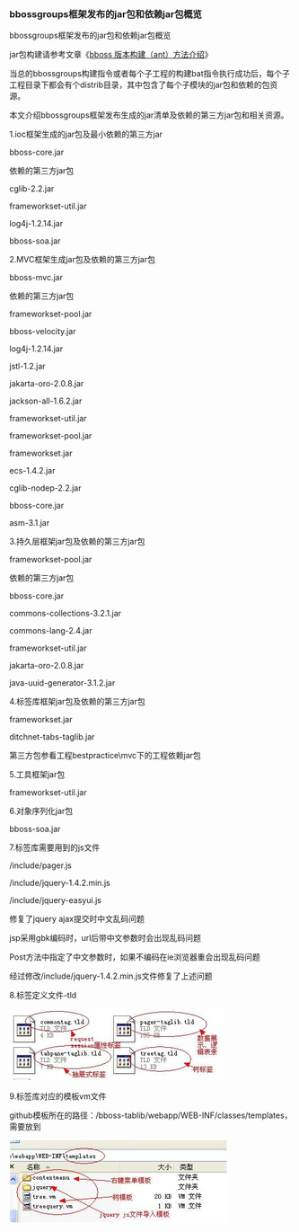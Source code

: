 ### bbossgroups框架发布的jar包和依赖jar包概览

bbossgroups框架发布的jar包和依赖jar包概览

jar包构建请参考文章《[bboss 版本构建（ant）方法介绍](http://yin-bp.iteye.com/blog/1462842)》

当总的bbossgroups构建指令或者每个子工程的构建bat指令执行成功后，每个子工程目录下都会有个distrib目录，其中包含了每个子模块的jar包和依赖的包资源。

本文介绍bbossgroups框架发布生成的jar清单及依赖的第三方jar包和相关资源。  

1.ioc框架生成的jar包及最小依赖的第三方jar

bboss-core.jar

依赖的第三方jar包

cglib-2.2.jar

frameworkset-util.jar

log4j-1.2.14.jar

bboss-soa.jar  

2.MVC框架生成jar包及依赖的第三方jar包

bboss-mvc.jar

依赖的第三方jar包

frameworkset-pool.jar

bboss-velocity.jar

log4j-1.2.14.jar

jstl-1.2.jar

jakarta-oro-2.0.8.jar

jackson-all-1.6.2.jar

frameworkset-util.jar

frameworkset-pool.jar

frameworkset.jar

ecs-1.4.2.jar

cglib-nodep-2.2.jar

bboss-core.jar

asm-3.1.jar

3.持久层框架jar包及依赖的第三方jar包

frameworkset-pool.jar

依赖的第三方jar包

bboss-core.jar

commons-collections-3.2.1.jar

commons-lang-2.4.jar

frameworkset-util.jar

jakarta-oro-2.0.8.jar

java-uuid-generator-3.1.2.jar    

4.标签库框架jar包及依赖的第三方jar包

frameworkset.jar

ditchnet-tabs-taglib.jar

第三方包参看工程bestpractice\mvc下的工程依赖jar包

5.工具框架jar包

frameworkset-util.jar  

6.对象序列化jar包

bboss-soa.jar

7.标签库需要用到的js文件

/include/pager.js

/include/jquery-1.4.2.min.js

/include/jquery-easyui.js

修复了jquery ajax提交时中文乱码问题

jsp采用gbk编码时，url后带中文参数时会出现乱码问题

Post方法中指定了中文参数时，如果不编码在ie浏览器重会出现乱码问题

经过修改/include/jquery-1.4.2.min.js文件修复了上述问题

8.标签定义文件-tld  

![](../images/groups/6a62805d-b560-376f-963a-bcfa6b6f5075.jpg)

9.标签库对应的模板vm文件

github模板所在的路径：/bboss-tablib/webapp/WEB-INF/classes/templates，需要放到

![](../images/groups/e56f078d-8ec8-33cb-9c1d-2ba82a461bc6.jpg)